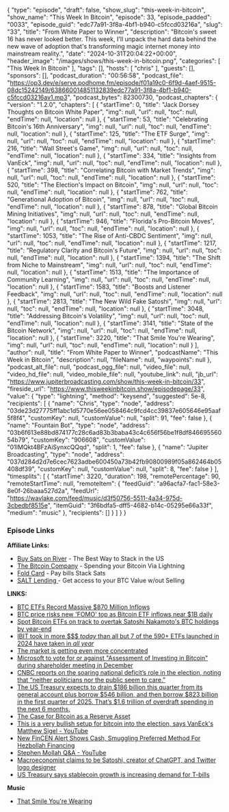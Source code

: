 {
  "type": "episode",
  "draft": false,
  "show_slug": "this-week-in-bitcoin",
  "show_name": "This Week In Bitcoin",
  "episode": 33,
  "episode_padded": "0033",
  "episode_guid": "edc77a91-3f8a-4bf1-b940-c5fccd03216a",
  "slug": "33",
  "title": "From White Paper to Winner",
  "description": "Bitcoin's sweet 16 has never looked better. This week, I'll unpack the hard data behind the new wave of adoption that's transforming magic internet money into mainstream reality.",
  "date": "2024-10-31T20:04:22+00:00",
  "header_image": "/images/shows/this-week-in-bitcoin.png",
  "categories": [
    "This Week In Bitcoin"
  ],
  "tags": [],
  "hosts": [
    "chris"
  ],
  "guests": [],
  "sponsors": [],
  "podcast_duration": "00:56:58",
  "podcast_file": "https://op3.dev/e/serve.podhome.fm/episode/f01a19c0-6f9d-4aef-9515-08dc15242149/638660014851132839edc77a91-3f8a-4bf1-b940-c5fccd03216av1.mp3",
  "podcast_bytes": 82300730,
  "podcast_chapters": {
    "version": "1.2.0",
    "chapters": [
      {
        "startTime": 0,
        "title": "Jack Dorsey Thoughts on Bitcoin White Paper",
        "img": null,
        "url": null,
        "toc": null,
        "endTime": null,
        "location": null
      },
      {
        "startTime": 53,
        "title": "Celebrating Bitcoin's 16th Anniversary",
        "img": null,
        "url": null,
        "toc": null,
        "endTime": null,
        "location": null
      },
      {
        "startTime": 125,
        "title": "The ETF Surge",
        "img": null,
        "url": null,
        "toc": null,
        "endTime": null,
        "location": null
      },
      {
        "startTime": 216,
        "title": "Wall Street's Game",
        "img": null,
        "url": null,
        "toc": null,
        "endTime": null,
        "location": null
      },
      {
        "startTime": 334,
        "title": "Insights from VanEck",
        "img": null,
        "url": null,
        "toc": null,
        "endTime": null,
        "location": null
      },
      {
        "startTime": 398,
        "title": "Correlating Bitcoin with Market Trends",
        "img": null,
        "url": null,
        "toc": null,
        "endTime": null,
        "location": null
      },
      {
        "startTime": 520,
        "title": "The Election's Impact on Bitcoin",
        "img": null,
        "url": null,
        "toc": null,
        "endTime": null,
        "location": null
      },
      {
        "startTime": 762,
        "title": "Generational Adoption of Bitcoin",
        "img": null,
        "url": null,
        "toc": null,
        "endTime": null,
        "location": null
      },
      {
        "startTime": 878,
        "title": "Global Bitcoin Mining Initiatives",
        "img": null,
        "url": null,
        "toc": null,
        "endTime": null,
        "location": null
      },
      {
        "startTime": 946,
        "title": "Florida's Pro-Bitcoin Moves",
        "img": null,
        "url": null,
        "toc": null,
        "endTime": null,
        "location": null
      },
      {
        "startTime": 1053,
        "title": "The Rise of Anti-CBDC Sentiment",
        "img": null,
        "url": null,
        "toc": null,
        "endTime": null,
        "location": null
      },
      {
        "startTime": 1217,
        "title": "Regulatory Clarity and Bitcoin's Future",
        "img": null,
        "url": null,
        "toc": null,
        "endTime": null,
        "location": null
      },
      {
        "startTime": 1394,
        "title": "The Shift from Niche to Mainstream",
        "img": null,
        "url": null,
        "toc": null,
        "endTime": null,
        "location": null
      },
      {
        "startTime": 1513,
        "title": "The Importance of Community Learning",
        "img": null,
        "url": null,
        "toc": null,
        "endTime": null,
        "location": null
      },
      {
        "startTime": 1583,
        "title": "Boosts and Listener Feedback",
        "img": null,
        "url": null,
        "toc": null,
        "endTime": null,
        "location": null
      },
      {
        "startTime": 2813,
        "title": "The New Wild Fake Satoshi",
        "img": null,
        "url": null,
        "toc": null,
        "endTime": null,
        "location": null
      },
      {
        "startTime": 3048,
        "title": "Addressing Bitcoin's Volatility",
        "img": null,
        "url": null,
        "toc": null,
        "endTime": null,
        "location": null
      },
      {
        "startTime": 3141,
        "title": "State of the Bitcoin Network",
        "img": null,
        "url": null,
        "toc": null,
        "endTime": null,
        "location": null
      },
      {
        "startTime": 3220,
        "title": "That Smile You're Wearing",
        "img": null,
        "url": null,
        "toc": null,
        "endTime": null,
        "location": null
      }
    ],
    "author": null,
    "title": "From White Paper to Winner",
    "podcastName": "This Week in Bitcoin",
    "description": null,
    "fileName": null,
    "waypoints": null
  },
  "podcast_alt_file": null,
  "podcast_ogg_file": null,
  "video_file": null,
  "video_hd_file": null,
  "video_mobile_file": null,
  "youtube_link": null,
  "jb_url": "https://www.jupiterbroadcasting.com/show/this-week-in-bitcoin/33",
  "fireside_url": "https://www.thisweekinbitcoin.show/episodepage/33",
  "value": {
    "type": "lightning",
    "method": "keysend",
    "suggested": 5e-8,
    "recipients": [
      {
        "name": "Chris",
        "type": "node",
        "address": "03de23d27775ff1abc1d5770e56ee058464c9fcd4cc39837e605646e95aaf5f8f4",
        "customKey": null,
        "customValue": null,
        "split": 91,
        "fee": false
      },
      {
        "name": "Fountain Bot",
        "type": "node",
        "address": "03b6f613e88bd874177c28c6ad83b3baba43c4c656f56be1f8df84669556054b79",
        "customKey": "906608",
        "customValue": "01IMQkt4BFzAiSynxcQQqd",
        "split": 1,
        "fee": false
      },
      {
        "name": "Jupiter Broadcasting",
        "type": "node",
        "address": "037d284d2d7e6cec7623adbe600450a73b42fb90800989f05a862464b05408df39",
        "customKey": null,
        "customValue": null,
        "split": 8,
        "fee": false
      }
    ],
    "timesplits": [
      {
        "startTime": 3220,
        "duration": 198,
        "remotePercentage": 90,
        "remoteStartTime": null,
        "remoteItem": {
          "feedGuid": "a96acfa7-fac1-58e3-8e0f-26baaa527d2a",
          "feedUrl": "https://wavlake.com/feed/music/d3f50756-5511-4a34-975d-3cbedbf8515e",
          "itemGuid": "3f6bdfa5-dff5-4682-b14c-05295e66a33f",
          "medium": "music"
        },
        "recipients": []
      }
    ]
  }
}


### Episode Links

**Affiliate Links:**

* [Buy Sats on River](https://river.com/signup?r=3CT4V56E) \- The Best Way to Stack in the US
* [The Bitcoin Company](https://app.thebitcoincompany.com/signup?ref=JUPITER) \- Spending your Bitcoin Via Lightning
* [Fold Card](https://use.foldapp.com/r/XNHPXTFC) \- Pay bills Stack Sats
* [SALT Lending ](https://borrower.saltlending.com/register?referralCode=GkPQdbqWG)\- Get access to your BTC Value w/out Selling

**LINKS:**

* [BTC ETFs Record Massive $870 Million Inflows](https://www.coindesk.com/markets/2024/10/30/bitcoin-etfs-record-870m-inflows-as-btc-flirts-with-lifetime-highs/)
* [BTC price risks new 'FOMO' top as Bitcoin ETF inflows near $1B daily](https://cointelegraph.com/news/btc-price-new-fomo-top-bitcoin-etf-inflows-1b-daily)
* [Spot Bitcoin ETFs on track to overtak Satoshi Nakamoto's BTC holdings by year-end ](https://cryptoslate.com/insights/spot-bitcoin-etfs-on-track-to-overtak-satoshi-nakamotos-btc-holdings-by-year-end/)
* [IBIT took in more $$$ *today* than all but 7 of the 590+ ETFs launched in 2024 have taken in *all year* ](https://x.com/NateGeraci/status/1851805640819163389)
* [The market is getting even more concentrated](https://x.com/KobeissiLetter/status/1851239722229657636?t=kMZcK90reLnXUeA-jx2VgA)
* [Microsoft to vote for or against "Assessment of Investing in Bitcoin" during shareholder meeting in December](https://x.com/BitcoinMagazine/status/1849559464900198463)
* [CNBC reports on the soaring national deficit’s role in the election, noting that “neither politicians nor the public seem to care.” ](https://x.com/BitcoinNewsCom/status/1851277273669783986)
* [The US Treasury expects to drain $186 billion this quarter from its general account plus borrow $546 billion, and then borrow $823 billion in the first quarter of 2025. That’s $1.6 trillion of overdraft spending in the next 6 months.](https://x.com/jameslavish/status/1851105451154493889?t=SduCqK9MmUra7W2AVIemew)
* [The Case for Bitcoin as a Reserve Asset](https://www.btcpolicy.org/articles/the-case-for-bitcoin-as-a-reserve-asset-2)
* [This is a very bullish setup for bitcoin into the election, says VanEck's Matthew Sigel - YouTube](https://www.youtube.com/watch?v=QUJNIMh3sMA)
* [New FinCEN Alert Shows Cash, Smuggling Preferred Method For Hezbollah Financing](https://www.therage.co/fincen-alert-hezbollah-financing-cryptocurrencies/)
* [Stephen Mollah Q&A - YouTube](https://www.youtube.com/watch?v=WJKwrs67zkY)
* [Macroeconomist claims to be Satoshi, creator of ChatGPT, and Twitter logo designer](https://cryptobriefing.com/bitcoin-creator-claims-fall-short/)
* [US Treasury says stablecoin growth is increasing demand for T-bills ](https://www.theblock.co/post/323750/us-treasury-says-stablecoin-growth-is-increasing-demand-for-t-bills)

**Music**

* [That Smile You're Wearing](https://podcastindex.org/podcast/7025679?episode=28261527231)
